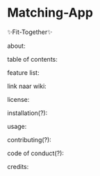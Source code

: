 # Matching-App 

:sparkles:Fit-Together:sparkles:

about:

table of contents:

feature list:

link naar wiki:

license:

installation(?):

usage:

contributing(?):

code of conduct(?):

credits:
